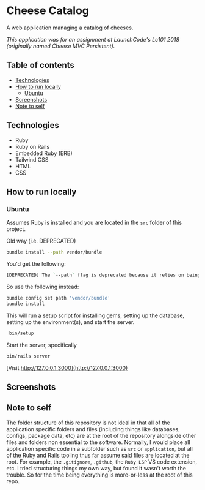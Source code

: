 # Cheese Catalog

A web application managing a catalog of cheeses.

_This application was for an assignment at LaunchCode's Lc101 2018 (originally named Cheese MVC Persistent)._

## Table of contents

- [Technologies](#technologies)
- [How to run locally](#how-to-run-locally)
  - [Ubuntu](#ubuntu)
- [Screenshots](#screenshots)
- [Note to self](#note-to-self)

## Technologies

- Ruby
- Ruby on Rails
- Embedded Ruby (ERB)
- Tailwind CSS
- HTML
- CSS

## How to run locally

### Ubuntu

Assumes Ruby is installed and you are located in the `src` folder of this project.

Old way (i.e. DEPRECATED)

```bash
bundle install --path vendor/bundle
```

You'd get the following:

```bash
[DEPRECATED] The `--path` flag is deprecated because it relies on being remembered across bundler invocations, which bundler will no longer do in future versions. Instead please use `bundle config set path 'vendor/bundle'`, and stop using this flag
```

So use the following instead:

```bash
bundle config set path 'vendor/bundle'
bundle install
```

This will run a setup script for installing gems, setting up the database, setting up the environment(s), and start the server.

```bash
 bin/setup
```

Start the server, specifically

```bash
bin/rails server
```

[Visit http://127.0.0.1:3000](http://127.0.0.1:3000)

## Screenshots

## Note to self

The folder structure of this repository is not ideal in that all of the application specific folders and files (including things like databases, configs, package data, etc) are at the root of the repository alongside other files and folders non essential to the software. Normally, I would place all application specific code in a subfolder such as `src` or `application`, but all of the Ruby and Rails tooling thus far assume said files are located at the root. For example, the `.gitignore`, `.github`, the `Ruby LSP` VS code extension, etc. I tried structuring things my own way, but found it wasn't worth the trouble. So for the time being everything is more-or-less at the root of this repo.
